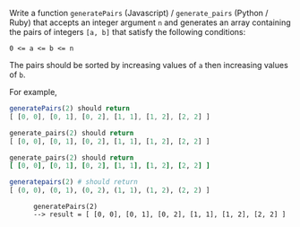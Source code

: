 Write a function `generatePairs` (Javascript) / `generate_pairs` (Python / Ruby) that accepts an integer argument `n` and generates an array containing the pairs of integers `[a, b]` that satisfy the following conditions:
```
0 <= a <= b <= n
```

The pairs should be sorted by increasing values of `a` then increasing values of `b`.

For example, 

``` javascript
generatePairs(2) should return
[ [0, 0], [0, 1], [0, 2], [1, 1], [1, 2], [2, 2] ]
```

``` python
generate_pairs(2) should return
[ [0, 0], [0, 1], [0, 2], [1, 1], [1, 2], [2, 2] ]
```

``` ruby
generate_pairs(2) should return
[ [0, 0], [0, 1], [0, 2], [1, 1], [1, 2], [2, 2] ]
```

```julia
generatepairs(2) # should return 
[ (0, 0), (0, 1), (0, 2), (1, 1), (1, 2), (2, 2) ]
```

```cobol
      generatePairs(2) 
      --> result = [ [0, 0], [0, 1], [0, 2], [1, 1], [1, 2], [2, 2] ]
```